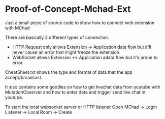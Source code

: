 # Proof-of-Concept-Mchad-Ext
Just a small piece of source code to show how to connect web extension with MChad

There are basically 2 different types of connection.
- HTTP Request only allows Extension -> Application data flow but it'll never cause an error that might freeze the extension.
- WebSocket allows Extension <-> Application adata flow but it's prone to error.

CheatSheet.txt shows the type and format of data that the app accept/broadcast.

It also contains some goodies on how to get livechat data from youtube with MutationObserver and how to enter data and trigger send live chat in youtube.

To start the local websocket server or HTTP listener
Open MChad -> Login Listener -> Local Room -> Create
